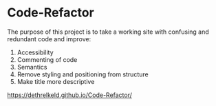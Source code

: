 # Code-Refactor

The purpose of this project is to take a working site with confusing and redundant code and improve:

  1. Accessibility 
  1. Commenting of code
  1. Semantics
  1. Remove styling and positioning from structure
  1. Make title more descriptive

 https://dethrelkeld.github.io/Code-Refactor/
